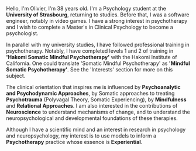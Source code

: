 Hello, I'm Olivier, I'm 38 years old. I'm a Psychology student at the **University of Strasbourg**, returning to studies. Before that, I was a software engineer, notably in video games. I have a strong interest in psychotherapy and I wish to complete a Master's in Clinical Psychology to become a psychologist.

In parallel with my university studies, I have followed professional training in psychotherapy. Notably, I have completed levels 1 and 2 of training in **'Hakomi Somatic Mindful Psychotherapy'** with the Hakomi Institute of California. One could translate 'Somatic Mindful Psychotherapy' as **'Mindful Somatic Psychotherapy'**. See the 'Interests' section for more on this subject.

The clinical orientation that inspires me is influenced by **Psychoanalytic and Psychodynamic Approaches**, by Somatic approaches to treating **Psychotrauma** (Polyvagal Theory, Somatic Experiencing), by **Mindfulness** and **Relational Approaches**. I am also interested in the contributions of **Neuroscience** to understand mechanisms of change, and to understand the neuropsychological and developmental foundations of these therapies.

Although I have a scientific mind and an interest in research in psychology and neuropsychology, my interest is to use models to inform a **Psychotherapy** practice whose essence is **Experiential**.
